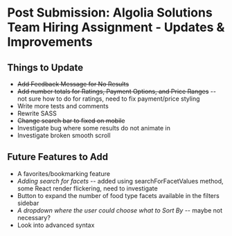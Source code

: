 # Post Submission: Algolia Solutions Team Hiring Assignment - Updates & Improvements

## Things to Update
- ~~Add Feedback Message for No Results~~
- ~~Add number totals for Ratings, Payment Options, and Price Ranges~~ -- not sure how to do for ratings, need to fix payment/price styling
- Write more tests and comments
- Rewrite SASS
- ~~Change search bar to fixed on mobile~~
- Investigate bug where some results do not animate in
- Investigate broken smooth scroll

## Future Features to Add
- A favorites/bookmarking feature
- *Adding search for facets* -- added using searchForFacetValues method, some React render flickering, need to investigate
- Button to expand the number of food type facets available in the filters sidebar
- *A dropdown where the user could choose what to Sort By* -- maybe not necessary?
- Look into advanced syntax
